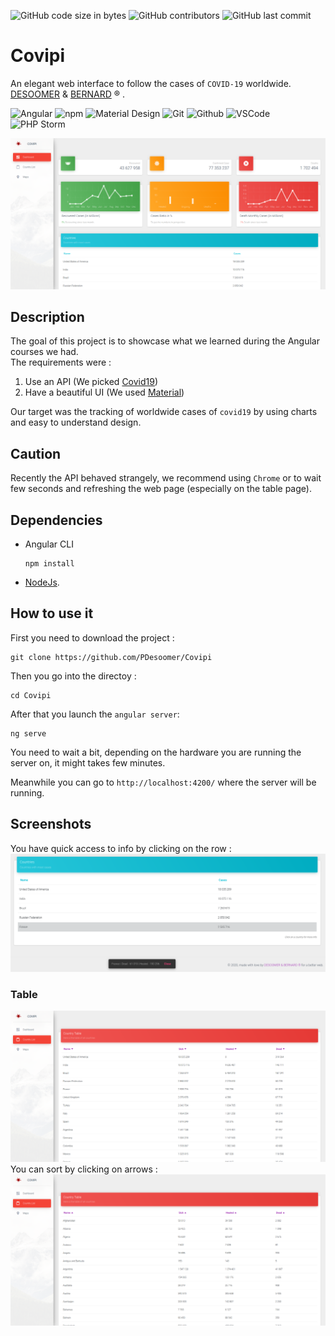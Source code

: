 ![GitHub code size in bytes](https://img.shields.io/github/languages/code-size/PDesoomer/Covipi) ![GitHub contributors](https://img.shields.io/github/contributors/PDesoomer/Covipi) ![GitHub last commit](https://img.shields.io/github/last-commit/PDesoomer/Covipi)



# Covipi
An elegant web interface to follow the cases of ```COVID-19``` worldwide.
<br>
[DESOOMER](https://github.com/PDesoomer) & [BERNARD](https://github.com/GBernard314) ® .

  <img alt="Angular" src="https://img.shields.io/badge/-Angular-DD0031?logo=angular&logoColor=white"/> <img alt="npm" src="https://img.shields.io/badge/-NPM-CB3837?logo=npm&logoColor=white"/> <img alt="Material Design" src="https://img.shields.io/badge/-Material_Design-757575?logo=material-design&logoColor=white"/> <img alt="Git" src="https://img.shields.io/badge/-Git-F05032?logo=git&logoColor=white"/> <img alt="Github" src="https://img.shields.io/badge/-Github-181717?logo=github&logoColor=white"/> <img alt="VSCode" src="https://img.shields.io/badge/-VSCode-007ACC?logo=visual-studio-code&logoColor=white"/>  <img alt="PHP Storm" src="https://img.shields.io/badge/-PHPStorm-000?logo=phpstorm&logoColor=white"/>


<img src="screenshots/main_2.png" alt="dashboard">

## Description
The goal of this project is to showcase what we learned during the Angular courses we had.<br>
The requirements were : 
1. Use an API (We picked [Covid19](https://covid19api.com))
2. Have a beautiful UI (We used [Material](https://material.angular.io))

Our target was the tracking of worldwide cases of ```covid19``` by using charts and easy to understand design.

## Caution
Recently the API behaved strangely, we recommend using ```Chrome``` or to wait few seconds and refreshing the web page (especially on the table page).

## Dependencies
 - Angular CLI
    ```
    npm install
    ``` 
- [NodeJs](https://nodejs.org/en).

## How to use it
First you need to download the project :
```
git clone https://github.com/PDesoomer/Covipi
```

Then you go into the directoy :
```
cd Covipi
```

After that you launch the ```angular server```:
```
ng serve 
```
You need to wait a bit, depending on the hardware you are running the server on, it might takes few minutes.

Meanwhile you can go to ```http://localhost:4200/``` where the server will be running.


## Screenshots
You have quick access to info by clicking on the row :
<img src="screenshots/popup.png" alt="dashboard">
### Table
<img src="screenshots/table.png" alt="dashboard">
You can sort by clicking on arrows :
<img src="screenshots/table_sorted.png" alt="dashboard">
